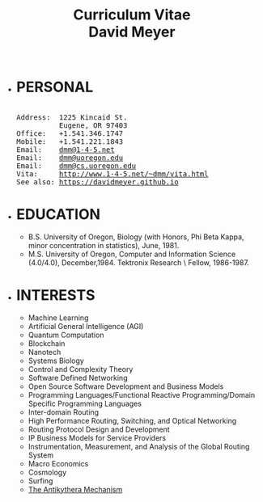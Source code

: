 <!--  
# 
#       David Meyer 
#       dmm@1-4-5.net 
#       Fri Jul 21 08:33:24 2000 
# 
#       $Header: /mnt/disk0/dmm/public_html/RCS/vita.html,v 1.306 2017/12/05 18:15:29 dmm Exp $ 
# 
 
--> 
 
<HEAD> 
<LINK REV=MADE HREF=mailto:dmm@1-4-5.net> 
 

<center> <h1> 
Curriculum Vitae<br>
David Meyer 
</center> 
</h1> 
<br> 
 
<ul> 
<li> <h1> PERSONAL </h1> 
<pre> 
Address:  1225 Kincaid St. 
          Eugene, OR 97403 
Office:   +1.541.346.1747 
Mobile:   +1.541.221.1843 
Email:    <a href="mailto:dmm@1-4-5.net">dmm@1-4-5.net</a> 
Email:    <a href="mailto:dmm@uoregon.edu">dmm@uoregon.edu</a> 
Email:    <a href="mailto:dmm@cs.uoregon.edu">dmm@cs.uoregon.edu</a> 
Vita:     <a href="http://www.1-4-5.net/~dmm/vita.html">http://www.1-4-5.net/~dmm/vita.html</a> 
See also: <a href="https://davidmeyer.github.io/">https://davidmeyer.github.io</a> 
</pre>
	
<p> 
<li><h1> EDUCATION </h1> 
<p> 
<ul> 
<li> B.S. University of Oregon, Biology (with Honors,  Phi Beta Kappa, minor 
concentration in statistics), June, 1981.   
<li> M.S. University of Oregon, Computer and Information Science (4.0/4.0), December,1984. Tektronix Research \
Fellow, 1986-1987.  
</ul>   
<p> 
<li><h1>INTERESTS</h1> 
<p> 
<ul> 
<li> Machine Learning  
<li> Artificial General Intelligence (AGI) 
<li> Quantum Computation 
<li> Blockchain 
<li> Nanotech 
<li> Systems Biology 
<li> Control and Complexity Theory 
<li> Software Defined Networking 
<li> Open Source Software Development and Business Models 
<li> Programming Languages/Functional Reactive Programming/Domain Specific Programming Languages 
<li> Inter-domain Routing 
<li> High Performance Routing, Switching, and Optical Networking 
<li> Routing Protocol Design and Development 
<li> IP Business Models for Service Providers 
<li> Instrumentation, Measurement, and Analysis of the Global Routing System 
<li> Macro Economics 
<li> Cosmology 
<li> Surfing 
<li> <a href="http://en.wikipedia.org/wiki/Antikythera_mechanism">The Antikythera Mechanism</a> 
</ul> 
